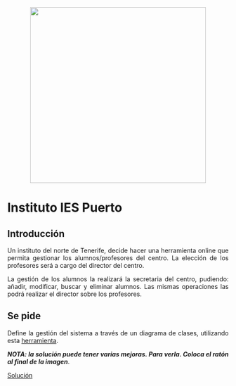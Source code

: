 <div align="justify">

<div align="center">
  <img src="https://www3.gobiernodecanarias.org/medusa/edublog/iespuertodelacruztelesforobravo/wp-content/uploads/sites/408/2021/06/logotipo-fondo-transparente-4.png" width="400px" />
</div>

# Instituto IES Puerto

## Introducción

  Un instituto del norte de Tenerife, decide hacer una herramienta online que permita gestionar los alumnos/profesores del centro.  La elección de los profesores será a cargo del director del centro.

  La gestión de los alumnos la realizará la secretaria del centro, pudiendo: añadir, modificar, buscar y eliminar alumnos. Las mismas operaciones las podrá realizar el director sobre los profesores.

## Se pide

  Define la gestión del sistema a través de un diagrama de clases, utilizando esta [herramienta](https://app.diagrams.net/).

___NOTA: la solución puede tener varias mejoras. Para verla. Coloca el ratón al final de la imagen___.

[Solución](https://viewer.diagrams.net/?tags=%7B%7D&highlight=0000ff&layers=1&nav=1&title=Instituto-Norte.drawio#Uhttps%3A%2F%2Fdrive.google.com%2Fuc%3Fid%3D1XHUV2E-jg44wef6NHL2gN-YsidMrNh3P%26export%3Ddownload)


</div>
